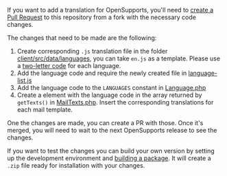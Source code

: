 If you want to add a translation for OpenSupports, you'll need to [create a Pull Request](https://help.github.com/articles/creating-a-pull-request-from-a-fork/) to this repository from a fork with the necessary code changes.

The changes that need to be made are the following:
1. Create corresponding `.js` translation file in the folder [client/src/data/languages](https://github.com/opensupports/opensupports/tree/master/client/src/data/languages), you can take `en.js` as a template. Please use a [two-letter code](https://en.wikipedia.org/wiki/ISO_3166-1_alpha-2) for each language.
2. Add the language code and require the newly created file in [language-list.js](https://github.com/opensupports/opensupports/blob/master/client/src/data/language-list.js)
3. Add the language code to the `LANGUAGES` constant in [Language.php](https://github.com/opensupports/opensupports/blob/master/server/models/Language.php#L6)
4. Create a element with the language code in the array returned by `getTexts()` in [MailTexts.php](https://github.com/opensupports/opensupports/blob/master/server/data/MailTexts.php). Insert the corresponding translations for each mail template.

One the changes are made, you can create a PR with those. Once it's merged, you will need to wait to the next OpenSupports release to see the changes.

If you want to test the changes you can build your own version by setting up the development environment and [building a package](https://github.com/opensupports/opensupports/blob/master/README.md#building). It will create a `.zip` file ready for installation with your changes.
